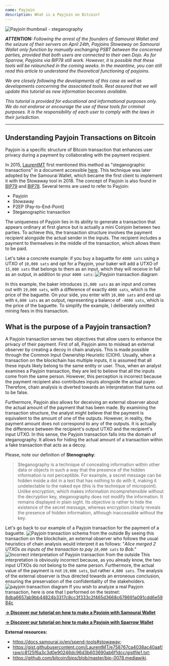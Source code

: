 ```yaml
---
name: Payjoin
description: What is a Payjoin on Bitcoin?
---
```

![Payjoin thumbnail - steganography](assets/cover.webp)

***ATTENTION:** Following the arrest of the founders of Samourai Wallet and the seizure of their servers on April 24th, Payjoins Stowaway on Samourai Wallet only function by manually exchanging PSBT between the concerned parties, provided that both users are connected to their own Dojo. As for Sparrow, Payjoins via BIP78 still work. However, it is possible that these tools will be relaunched in the coming weeks. In the meantime, you can still read this article to understand the theoretical functioning of payjoins.*

_We are closely following the developments of this case as well as developments concerning the associated tools. Rest assured that we will update this tutorial as new information becomes available._

_This tutorial is provided for educational and informational purposes only. We do not endorse or encourage the use of these tools for criminal purposes. It is the responsibility of each user to comply with the laws in their jurisdiction._

---
## Understanding Payjoin Transactions on Bitcoin

Payjoin is a specific structure of Bitcoin transaction that enhances user privacy during a payment by collaborating with the payment recipient.

In 2015, [LaurentMT](https://twitter.com/LaurentMT) first mentioned this method as "steganographic transactions" in a document accessible [here](https://gist.githubusercontent.com/LaurentMT/e758767ca4038ac40aaf/raw/c8125f6a3c3d0e90246dc96d3b603690ab6f1dcc/gistfile1.txt). This technique was later adopted by the Samourai Wallet, which became the first client to implement it with the Stowaway tool in 2018. The concept of Payjoin is also found in [BIP79](https://github.com/bitcoin/bips/blob/master/bip-0079.mediawiki) and [BIP78](https://github.com/bitcoin/bips/blob/master/bip-0078.mediawiki). Several terms are used to refer to Payjoin:
- Payjoin
- Stowaway
- P2EP (Pay-to-End-Point)
- Steganographic transaction

The uniqueness of Payjoin lies in its ability to generate a transaction that appears ordinary at first glance but is actually a mini Coinjoin between two parties. To achieve this, the transaction structure involves the payment recipient alongside the actual sender in the inputs. The recipient includes a payment to themselves in the middle of the transaction, which allows them to be paid.

Let's take a concrete example: if you buy a baguette for `4000 sats` using a UTXO of `10,000 sats` and opt for a Payjoin, your baker will add a UTXO of `15,000 sats` that belongs to them as an input, which they will receive in full as an output, in addition to your `4000 sats`:
![Payjoin transaction diagram](assets/en/1.webp)

In this example, the baker introduces `15,000 sats` as an input and comes out with `19,000 sats`, with a difference of exactly `4000 sats`, which is the price of the baguette. On your side, you enter with `10,000 sats` and end up with `6,000 sats` as an output, representing a balance of `-4000 sats`, which is the price of the baguette. To simplify the example, I deliberately omitted mining fees in this transaction.

## What is the purpose of a Payjoin transaction?

A Payjoin transaction serves two objectives that allow users to enhance the privacy of their payment.
First of all, Payjoin aims to mislead an external observer by creating a decoy in chain analysis. This is made possible through the Common Input Ownership Heuristic (CIOH). Usually, when a transaction on the blockchain has multiple inputs, it is assumed that all these inputs likely belong to the same entity or user. Thus, when an analyst examines a Payjoin transaction, they are led to believe that all the inputs come from the same person. However, this perception is incorrect because the payment recipient also contributes inputs alongside the actual payer. Therefore, chain analysis is diverted towards an interpretation that turns out to be false.

Furthermore, Payjoin also allows for deceiving an external observer about the actual amount of the payment that has been made. By examining the transaction structure, the analyst might believe that the payment is equivalent to the amount of one of the outputs. However, in reality, the payment amount does not correspond to any of the outputs. It is actually the difference between the recipient's output UTXO and the recipient's input UTXO. In this sense, the Payjoin transaction falls into the domain of steganography. It allows for hiding the actual amount of a transaction within a fake transaction that acts as a decoy.

Please, note our definition of **Stenography**:
> Steganography is a technique of concealing information within other data or objects in such a way that the presence of the hidden information is not perceptible. For example, a secret message can be hidden inside a dot in a text that has nothing to do with it, making it undetectable to the naked eye (this is the technique of micropoint). Unlike encryption, which makes information incomprehensible without the decryption key, steganography does not modify the information. It remains displayed in plain sight. Its objective is rather to hide the existence of the secret message, whereas encryption clearly reveals the presence of hidden information, although inaccessible without the key.

Let's go back to our example of a Payjoin transaction for the payment of a baguette.
![Payjoin transaction schema from the outside](assets/en/2.webp)
By seeing this transaction on the blockchain, an external observer who follows the usual heuristics of chain analysis would interpret it as follows: "*Alice merged 2 UTXOs as inputs of the transaction to pay `19,000 sats` to Bob*."
![Incorrect interpretation of Payjoin transaction from the outside](assets/en/3.webp)
This interpretation is obviously incorrect because, as you already know, the two input UTXOs do not belong to the same person. Furthermore, the actual value of the payment is not `19,000 sats`, but rather `4,000 sats`. The analysis of the external observer is thus directed towards an erroneous conclusion, ensuring the preservation of the confidentiality of the stakeholders.![payjoin transaction diagram](assets/en/1.webp)
If you wish to analyze a real Payjoin transaction, here is one that I performed on the testnet: [8dba6657ab9bb44824b3317c8cc3f333c2f465d3668c678691a091cdd6e5984c](https://mempool.space/fr/testnet/tx/8dba6657ab9bb44824b3317c8cc3f333c2f465d3668c678691a091cdd6e5984c)

[**-> Discover our tutorial on how to make a Payjoin with Samourai Wallet**](https://planb.network/tutorials/privacy/on-chain/payjoin-samourai-wallet-48a5c711-ee3d-44db-b812-c55913080eab)  

[**-> Discover our tutorial on how to make a Payjoin with Sparrow Wallet**](https://planb.network/tutorials/privacy/on-chain/payjoin-sparrow-wallet-087a0e49-61cd-41f5-8440-ac7b157bdd62)


**External resources:**
- https://docs.samourai.io/en/spend-tools#stowaway;
- https://gist.githubusercontent.com/LaurentMT/e758767ca4038ac40aaf/raw/c8125f6a3c3d0e90246dc96d3b603690ab6f1dcc/gistfile1.txt;
- https://github.com/bitcoin/bips/blob/master/bip-0078.mediawiki.
